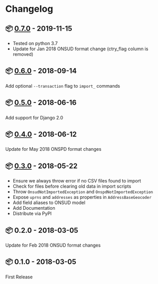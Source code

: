 # Changelog

## :package: [0.7.0](https://pypi.org/project/uk-geo-utils/0.7.0/) - 2019-11-15

* Tested on python 3.7
* Update for Jan 2018 ONSUD format change (ctry_flag column is removed)

## :package: [0.6.0](https://pypi.org/project/uk-geo-utils/0.6.0/) - 2018-09-14

Add optional `--transaction` flag to `import_` commands

## :package: [0.5.0](https://pypi.org/project/uk-geo-utils/0.5.0/) - 2018-06-16

Add support for Django 2.0

## :package: [0.4.0](https://pypi.org/project/uk-geo-utils/0.4.0/) - 2018-06-12

Update for May 2018 ONSPD format changes

## :package: [0.3.0](https://pypi.org/project/uk-geo-utils/0.3.0/) - 2018-05-22

* Ensure we always throw error if no CSV files found to import
* Check for files before clearing old data in import scripts
* Throw `OnsudNotImportedException` and `OnspdNotImportedException`
* Expose `uprns` and `addresses` as properties in `AddressBaseGeocoder`
* Add field aliases to ONSUD model
* Add Documentation
* Distribute via PyPI

## :package: 0.2.0 - 2018-03-05

Update for Feb 2018 ONSUD format changes

## :package: 0.1.0 - 2018-03-05

First Release
